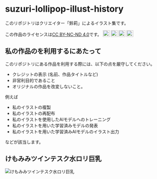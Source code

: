 # suzuri-lollipop-illust-history

このリポジトリはクリエイター「鈴莉」によるイラスト集です。

この作品のライセンスは[CC BY-NC-ND 4.0](https://creativecommons.org/licenses/by-nc-nd/4.0/?ref=chooser-v1)です。
<img src="https://mirrors.creativecommons.org/presskit/icons/cc.svg?ref=chooser-v1" alt="CC" style="height:22px; vertical-align: text-bottom;">
<img src="https://mirrors.creativecommons.org/presskit/icons/by.svg?ref=chooser-v1" alt="BY" style="height:22px; vertical-align: text-bottom;">
<img src="https://mirrors.creativecommons.org/presskit/icons/nc.svg?ref=chooser-v1" alt="NC" style="height:22px; vertical-align: text-bottom;">
<img src="https://mirrors.creativecommons.org/presskit/icons/nd.svg?ref=chooser-v1" alt="ND" style="height:22px; vertical-align: text-bottom;">

## 私の作品のを利用するにあたって

このリポジトリにある作品を利用する際には、以下の点を厳守してください。

- クレジットの表示 (名前、作品タイトルなど)
- 非営利目的であること
- オリジナルの作品を改変しないこと。

例えば

- 私のイラストの複製
- 私のイラストの再配布
- 私のイラストを使用したAIモデルへのトレーニング
- 私のイラストを用いた学習済みモデルの発表
- 私のイラストを用いた学習済みAIモデルのイラスト出力

などが該当します。

## けもみみツインテスク水ロリ巨乳

![けもみみツインテスク水ロリ巨乳](けもみみツインテスク水ロリ巨乳.png "けもみみツインテスク水ロリ巨乳")

